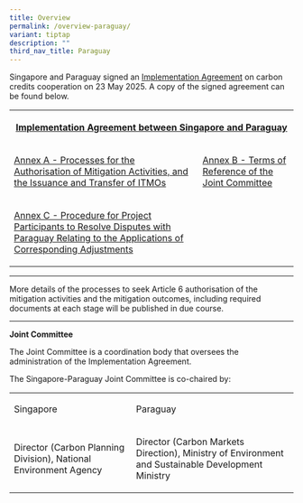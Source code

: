 ```yaml
---
title: Overview
permalink: /overview-paraguay/
variant: tiptap
description: ""
third_nav_title: Paraguay
---
```

<p>Singapore and Paraguay signed an <a href="https://www.mti.gov.sg/Newsroom/Press-Releases/2025/05/Singapore-signs-Implementation-Agreement-on-carbon-credits-collaboration-with-Paraguay" rel="noopener nofollow" target="_blank">Implementation Agreement</a> on
carbon credits cooperation on 23 May 2025. A copy of the signed agreement
can be found below.</p>
<table style="minWidth: 50px">
<colgroup>
<col>
<col>
</colgroup>
<tbody>
<tr>
<th rowspan="1" colspan="2">
<p><a href="/files/Singapore_Paraguay_Main_Text.pdf" rel="noopener nofollow" target="_blank">Implementation Agreement between Singapore and Paraguay</a>
</p>
</th>
</tr>
<tr>
<td rowspan="1" colspan="1">
<p><a href="/files/Singapore_Paraguay_Main_Text.pdf" rel="noopener nofollow" target="_blank">Annex A - Processes for the Authorisation of Mitigation Activities, and the Issuance and Transfer of ITMOs</a>
</p>
</td>
<td rowspan="1" colspan="1">
<p><a href="/files/Singapore_Paraguay_Annex_B.pdf" rel="noopener nofollow" target="_blank">Annex B - Terms of Reference of the Joint Committee</a>
</p>
</td>
</tr>
<tr>
<td rowspan="1" colspan="1">
<p><a href="/files/Singapore_Paraguay_Annex_C.pdf" rel="noopener nofollow" target="_blank">Annex C - Procedure for Project Participants to Resolve Disputes with Paraguay Relating to the Applications of Corresponding Adjustments</a>
</p>
</td>
<td rowspan="1" colspan="1">
<p></p>
</td>
</tr>
</tbody>
</table>
<hr>
<p>More details of the processes to seek Article 6 authorisation of the mitigation
activities and the mitigation outcomes, including required documents at
each stage will be published in due course.</p>
<hr>
<p><strong>Joint Committee</strong>
</p>
<p>The Joint Committee is a coordination body that oversees the administration
of the Implementation Agreement.</p>
<p>The Singapore-Paraguay Joint Committee is co-chaired by:</p>
<table style="minWidth: 50px">
<colgroup>
<col>
<col>
</colgroup>
<tbody>
<tr>
<td rowspan="1" colspan="1">
<p>Singapore</p>
</td>
<td rowspan="1" colspan="1">
<p>Paraguay</p>
</td>
</tr>
<tr>
<td rowspan="1" colspan="1">
<p>Director (Carbon Planning Division), National Environment Agency</p>
</td>
<td rowspan="1" colspan="1">
<p>Director (Carbon Markets Direction), Ministry of Environment and Sustainable
Development Ministry</p>
</td>
</tr>
</tbody>
</table>
<p></p>